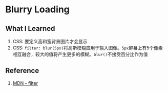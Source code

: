 # Blurry Loading

## What I Learned
1. CSS: 要定义高和宽背景图片才会显示
2. CSS: `filter: blur(5px)`将高斯模糊应用于输入图像。`5px`屏幕上有5个像素相互融合，较大的值将产生更多的模糊。`blur()`不接受百分比作为值

## Reference
1. [MDN - filter](https://developer.mozilla.org/zh-CN/docs/Web/CSS/filter)
